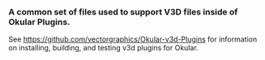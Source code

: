 ### A common set of files used to support V3D files inside of Okular Plugins.

See https://github.com/vectorgraphics/Okular-v3d-Plugins for information on installing, building, and testing v3d plugins for Okular.
